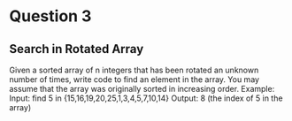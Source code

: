 # Question 3
## Search in Rotated Array
Given a sorted array of n integers that has been rotated an unknown number of times, write code to find an element in the array. You may assume that the array was originally sorted in increasing order. 
Example:
Input: find 5 in {15,16,19,20,25,1,3,4,5,7,10,14}
Output: 8 (the index of 5 in the array)
